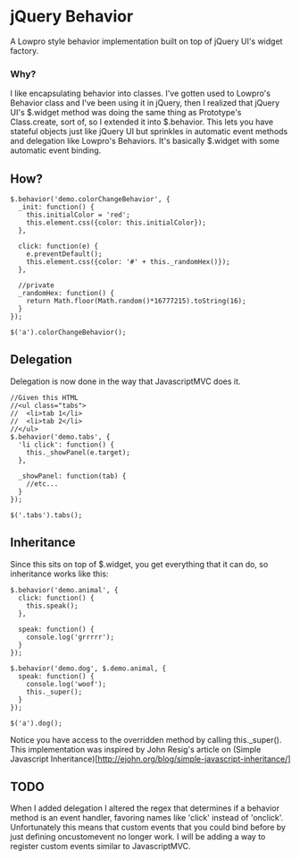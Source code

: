 # jQuery Behavior
A Lowpro style behavior implementation built on top of jQuery UI's widget factory.

### Why?
I like encapsulating behavior into classes. I've gotten used to Lowpro's Behavior class and I've been using it in jQuery, then I realized that jQuery UI's $.widget method was doing the same thing as Prototype's Class.create, sort of, so I extended it into $.behavior. This lets you have stateful objects just like jQuery UI but sprinkles in automatic event methods and delegation like Lowpro's Behaviors. It's basically $.widget with some automatic event binding.

## How?
    $.behavior('demo.colorChangeBehavior', {
      _init: function() {
        this.initialColor = 'red';
        this.element.css({color: this.initialColor});
      },

      click: function(e) {
        e.preventDefault();
        this.element.css({color: '#' + this._randomHex()});
      },

      //private
      _randomHex: function() {
        return Math.floor(Math.random()*16777215).toString(16);
      }
    });      

    $('a').colorChangeBehavior(); 

## Delegation
Delegation is now done in the way that JavascriptMVC does it.
    
    //Given this HTML
    //<ul class="tabs">
    //  <li>tab 1</li>
    //  <li>tab 2</li>
    //</ul>
    $.behavior('demo.tabs', {
      'li click': function() {
        this._showPanel(e.target);
      },

      _showPanel: function(tab) {
        //etc...
      }
    });

    $('.tabs').tabs();

## Inheritance
Since this sits on top of $.widget, you get everything that it can do, so inheritance works like this:

    $.behavior('demo.animal', {
      click: function() {
        this.speak();
      },

      speak: function() {
        console.log('grrrrr');
      }
    });

    $.behavior('demo.dog', $.demo.animal, {
      speak: function() {
        console.log('woof');
        this._super();
      }
    });

    $('a').dog();

Notice you have access to the overridden method by calling this._super(). This implementation was inspired by John Resig's article on (Simple Javascript Inheritance)[http://ejohn.org/blog/simple-javascript-inheritance/]

## TODO
When I added delegation I altered the regex that determines if a behavior method is an event handler, favoring names like 'click' instead of 'onclick'. Unfortunately this means that custom events that you could bind before by just defining oncustomevent no longer work. I will be adding a way to register custom events similar to JavascriptMVC.

